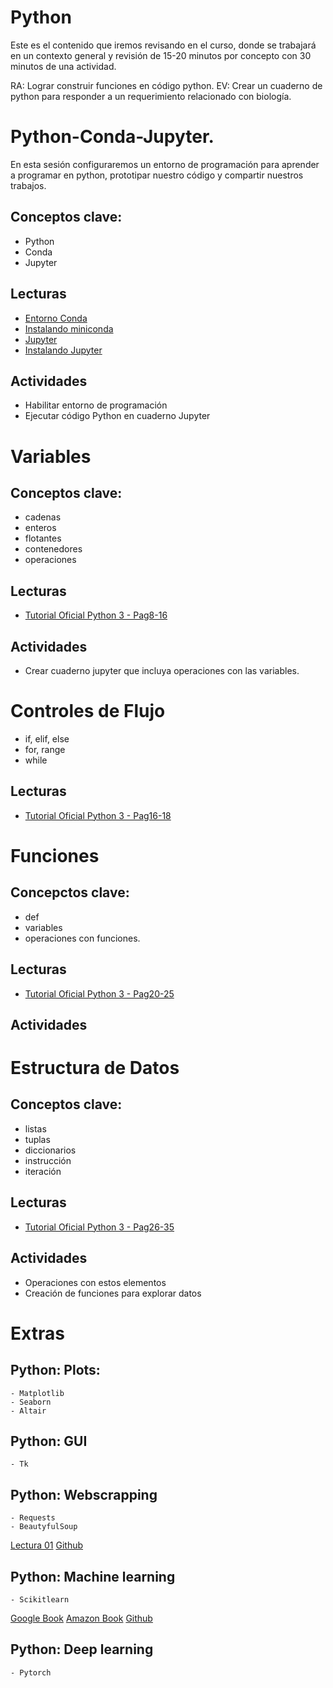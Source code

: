 # Python
Este es el contenido que iremos revisando en el curso, donde se trabajará en un contexto general y revisión de 15-20 minutos por concepto con 30 minutos de una actividad. 

RA: Lograr construir funciones en código python.
EV: Crear un cuaderno de python para responder a un requerimiento relacionado con biología.

# Python-Conda-Jupyter.
En esta sesión configuraremos un entorno de programación para aprender a programar en python, prototipar nuestro código y compartir nuestros trabajos.

## Conceptos clave:
* Python
* Conda
* Jupyter

## Lecturas
* [Entorno Conda](https://docs.conda.io/projects/conda/en/latest)
* [Instalando miniconda](https://docs.conda.io/en/latest/miniconda.html)
* [Jupyter](https://jupyter.org)
* [Instalando Jupyter](https://jakevdp.github.io/blog/2017/12/05/installing-python-packages-from-jupyter)

## Actividades
* Habilitar entorno de programación
* Ejecutar código Python en cuaderno Jupyter

# Variables
## Conceptos clave:
* cadenas
* enteros
* flotantes
* contenedores
* operaciones

## Lecturas
* [Tutorial Oficial Python 3 - Pag8-16](http://docs.python.org.ar/tutorial/pdfs/TutorialPython3.pdf)

## Actividades
* Crear cuaderno jupyter que incluya operaciones con las variables.

# Controles de Flujo
* if, elif, else
* for, range
* while

## Lecturas
* [Tutorial Oficial Python 3 - Pag16-18](http://docs.python.org.ar/tutorial/pdfs/TutorialPython3.pdf)

# Funciones
## Concepctos clave:
* def
* variables
* operaciones con funciones.

## Lecturas
* [Tutorial Oficial Python 3 - Pag20-25](http://docs.python.org.ar/tutorial/pdfs/TutorialPython3.pdf)

## Actividades

# Estructura de Datos
## Conceptos clave:
* listas
* tuplas
* diccionarios
* instrucción
* iteración

## Lecturas
* [Tutorial Oficial Python 3 - Pag26-35](http://docs.python.org.ar/tutorial/pdfs/TutorialPython3.pdf)

## Actividades
* Operaciones con estos elementos
* Creación de funciones para explorar datos

# Extras

## Python: Plots:
    - Matplotlib
    - Seaborn
    - Altair

## Python: GUI
    - Tk

## Python: Webscrapping
    - Requests
    - BeautyfulSoup

[Lectura 01](https://www.learndatasci.com/tutorials/ultimate-guide-web-scraping-w-python-requests-and-beautifulsoup/) [Github](https://github.com/LearnDataSci/article-resources/tree/master/Ultimate%20Guide%20to%20Web%20Scraping)

## Python: Machine learning
    - Scikitlearn
[Google Book](https://books.google.cl/books?id=GyBKDwAAQBAJ&printsec=frontcover) [Amazon Book](https://www.amazon.com/-/es/Cyrille-Rossant-ebook/dp/B079KBGPQC) [Github](https://github.com/ipython-books/cookbook-2nd-code) 

## Python: Deep learning
    - Pytorch
